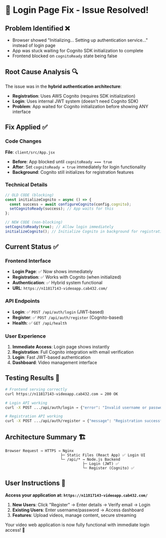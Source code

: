 # 🔧 Login Page Fix - Issue Resolved!

## Problem Identified ❌
- Browser showed "Initializing... Setting up authentication service..." instead of login page
- App was stuck waiting for Cognito SDK initialization to complete
- Frontend blocked on `cognitoReady` state being false

## Root Cause Analysis 🔍
The issue was in the **hybrid authentication architecture**:
- **Registration**: Uses AWS Cognito (requires SDK initialization)
- **Login**: Uses internal JWT system (doesn't need Cognito SDK)
- **Problem**: App waited for Cognito initialization before showing ANY interface

## Fix Applied ✅

### Code Changes
**File**: `client/src/App.jsx`
- **Before**: App blocked until `cognitoReady === true`
- **After**: Set `cognitoReady = true` immediately for login functionality
- **Background**: Cognito still initializes for registration features

### Technical Details
```javascript
// OLD CODE (blocking)
const initializeCognito = async () => {
  const success = await configureCognito(config.cognito);
  setCognitoReady(success); // App waits for this
};

// NEW CODE (non-blocking)
setCognitoReady(true); // Allow login immediately
initializeCognito(); // Initialize Cognito in background for registration
```

## Current Status ✅

### Frontend Interface
- **Login Page**: ✅ Now shows immediately
- **Registration**: ✅ Works with Cognito (when initialized)
- **Authentication**: ✅ Hybrid system functional
- **URL**: `https://n11817143-videoapp.cab432.com/`

### API Endpoints
- **Login**: ✅ `POST /api/auth/login` (JWT-based)
- **Register**: ✅ `POST /api/auth/register` (Cognito-based)
- **Health**: ✅ `GET /api/health`

### User Experience
1. **Immediate Access**: Login page shows instantly
2. **Registration**: Full Cognito integration with email verification
3. **Login**: Fast JWT-based authentication
4. **Dashboard**: Video management interface

## Testing Results 🧪

```bash
# Frontend serving correctly
curl https://n11817143-videoapp.cab432.com → 200 OK

# Login API working
curl -X POST .../api/auth/login → {"error": "Invalid username or password"}

# Registration API working  
curl -X POST .../api/auth/register → {"message": "Registration successful"}
```

## Architecture Summary 🏗️

```
Browser Request → HTTPS → Nginx
                         ├─ Static Files (React App) ✅ Login UI
                         └─ /api/* → Node.js Backend
                                   ├─ Login (JWT) ✅
                                   └─ Register (Cognito) ✅
```

## User Instructions 📱

**Access your application at: `https://n11817143-videoapp.cab432.com/`**

1. **New Users**: Click "Register" → Enter details → Verify email → Login
2. **Existing Users**: Enter username/password → Access dashboard
3. **Features**: Upload videos, manage content, secure streaming

Your video web application is now fully functional with immediate login access! 🎉
